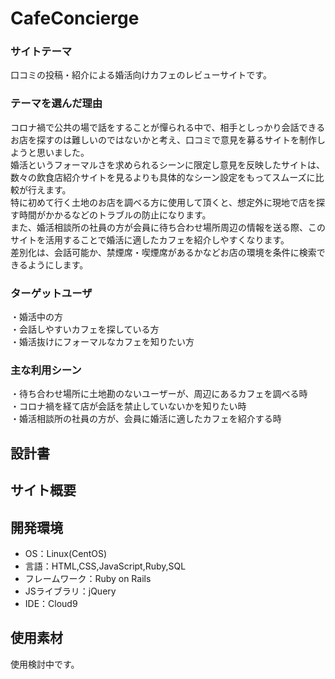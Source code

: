 # CafeConcierge

### サイトテーマ
口コミの投稿・紹介による婚活向けカフェのレビューサイトです。

### テーマを選んだ理由
コロナ禍で公共の場で話をすることが憚られる中で、相手としっかり会話できるお店を探すのは難しいのではないかと考え、口コミで意見を募るサイトを制作しようと思いました。<br/>
婚活というフォーマルさを求められるシーンに限定し意見を反映したサイトは、数々の飲食店紹介サイトを見るよりも具体的なシーン設定をもってスムーズに比較が行えます。<br/>
特に初めて行く土地のお店を調べる方に使用して頂くと、想定外に現地で店を探す時間がかかるなどのトラブルの防止になります。<br/>
また、婚活相談所の社員の方が会員に待ち合わせ場所周辺の情報を送る際、このサイトを活用することで婚活に適したカフェを紹介しやすくなります。<br/>
差別化は、会話可能か、禁煙席・喫煙席があるかなどお店の環境を条件に検索できるようにします。

### ターゲットユーザ
・婚活中の方<br/>
・会話しやすいカフェを探している方<br/>
・婚活抜けにフォーマルなカフェを知りたい方<br/>

### 主な利用シーン
・待ち合わせ場所に土地勘のないユーザーが、周辺にあるカフェを調べる時<br/>
・コロナ禍を経て店が会話を禁止していないかを知りたい時<br/>
・婚活相談所の社員の方が、会員に婚活に適したカフェを紹介する時<br/>

## 設計書

## サイト概要


## 開発環境
- OS：Linux(CentOS)
- 言語：HTML,CSS,JavaScript,Ruby,SQL
- フレームワーク：Ruby on Rails
- JSライブラリ：jQuery
- IDE：Cloud9

## 使用素材
使用検討中です。